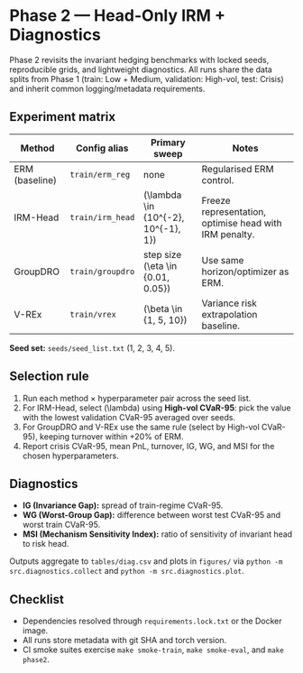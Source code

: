 # Phase 2 — Head-Only IRM + Diagnostics

Phase 2 revisits the invariant hedging benchmarks with locked seeds, reproducible grids, and lightweight diagnostics. All runs share the data splits from Phase 1 (train: Low + Medium, validation: High-vol, test: Crisis) and inherit common logging/metadata requirements.

## Experiment matrix

| Method      | Config alias     | Primary sweep                             | Notes |
|-------------|------------------|-------------------------------------------|-------|
| ERM (baseline) | `train/erm_reg`   | none                                      | Regularised ERM control. |
| IRM-Head    | `train/irm_head`  | \(\lambda \in \{10^{-2}, 10^{-1}, 1\}\) | Freeze representation, optimise head with IRM penalty. |
| GroupDRO    | `train/groupdro`  | step size \(\eta \in \{0.01, 0.05\}\)   | Use same horizon/optimizer as ERM. |
| V-REx       | `train/vrex`      | \(\beta \in \{1, 5, 10\}\)              | Variance risk extrapolation baseline. |

**Seed set:** `seeds/seed_list.txt` (1, 2, 3, 4, 5).

## Selection rule

1. Run each method × hyperparameter pair across the seed list.
2. For IRM-Head, select \(\lambda\) using **High-vol CVaR-95**: pick the value with the lowest validation CVaR-95 averaged over seeds.
3. For GroupDRO and V-REx use the same rule (select by High-vol CVaR-95), keeping turnover within +20% of ERM.
4. Report crisis CVaR-95, mean PnL, turnover, IG, WG, and MSI for the chosen hyperparameters.

## Diagnostics

- **IG (Invariance Gap):** spread of train-regime CVaR-95.
- **WG (Worst-Group Gap):** difference between worst test CVaR-95 and worst train CVaR-95.
- **MSI (Mechanism Sensitivity Index):** ratio of sensitivity of invariant head to risk head.

Outputs aggregate to `tables/diag.csv` and plots in `figures/` via `python -m src.diagnostics.collect` and `python -m src.diagnostics.plot`.

## Checklist

- Dependencies resolved through `requirements.lock.txt` or the Docker image.
- All runs store metadata with git SHA and torch version.
- CI smoke suites exercise `make smoke-train`, `make smoke-eval`, and `make phase2`.
